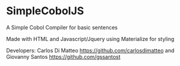 # SimpleCobolJS
 A Simple Cobol Compiler for basic sentences
 
 Made with HTML and Javascript/Jquery using Materialize for styling
 
 Developers: Carlos Di Matteo https://github.com/carlosdimatteo and Giovanny Santos https://github.com/gssantost
